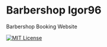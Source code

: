 # Barbershop Igor96 
Barbershop Booking Website



[![MIT License](https://img.shields.io/badge/License-MIT-green.svg)](https://choosealicense.com/licenses/mit/)
